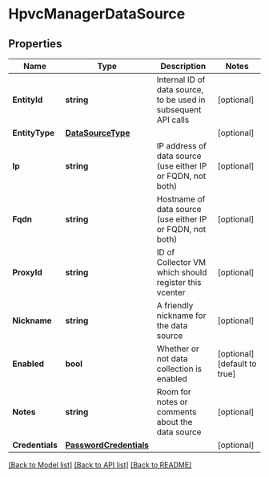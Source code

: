 # HpvcManagerDataSource

## Properties

Name | Type | Description | Notes
------------ | ------------- | ------------- | -------------
**EntityId** | **string** | Internal ID of data source, to be used in subsequent API calls | [optional] 
**EntityType** | [**DataSourceType**](DataSourceType.md) |  | [optional] 
**Ip** | **string** | IP address of data source (use either IP or FQDN, not both) | [optional] 
**Fqdn** | **string** | Hostname of data source (use either IP or FQDN, not both) | [optional] 
**ProxyId** | **string** | ID of Collector VM which should register this vcenter | [optional] 
**Nickname** | **string** | A friendly nickname for the data source | [optional] 
**Enabled** | **bool** | Whether or not data collection is enabled | [optional] [default to true]
**Notes** | **string** | Room for notes or comments about the data source | [optional] 
**Credentials** | [**PasswordCredentials**](PasswordCredentials.md) |  | [optional] 

[[Back to Model list]](../README.md#documentation-for-models) [[Back to API list]](../README.md#documentation-for-api-endpoints) [[Back to README]](../README.md)


